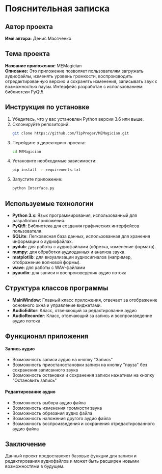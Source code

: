 # Пояснительная записка

## Автор проекта
**Имя автора:** Денис Масяченко

## Тема проекта
**Название приложения:** MEMagician  
**Описание:** Это приложение позволяет пользователям загружать аудиофайлы,
изменять уровень громкости, воспроизводить отредактированную версию и сохранять изменения, записывать звук с возможностью паузы. Интерфейс разработан с использованием библиотеки PyQt5.

## Инструкция по установке
1. Убедитесь, что у вас установлен Python версии 3.6 или выше.
2. Склонируйте репозиторий:
   ```bash
   git clone https://github.com/TipProger/MEMagician.git
   ```
3. Перейдите в директорию проекта:
   ```bash
   cd MEMagician
   ```
4. Установите необходимые зависимости:
   ```bash
   pip install -r requirements.txt
   ```
5. Запустите приложение:
   ```bash
   python Interface.py
   ```

## Используемые технологии
- **Python 3.x**: Язык программирования, использованный для разработки приложения.
- **PyQt5**: Библиотека для создания графических интерфейсов пользователя.
- **SQLite**: Легковесная база данных, использованная для хранения информации о аудиофайлах.
- **pydub**: для работы с аудиофайлами (обрезка, изменение формата). 
- **numpy**: для обработки аудиоданных и анализа звука. 
- **matplotlib**: для визуализации аудиосигналов (например, отображение волновой формы).
- **wave**: для работы с WAV-файлами
- **pyaudio**: для записи и воспроизведения аудио потока

## Структура классов программы
- **MainWindow**: Главный класс приложения, отвечает за отображение основного окна и управление виджетами.
- **AudioEditor**: Класс, отвечающий за редактирование аудио
- **AudioRecorder**: Класс, отвечающий за запись и воспроизведение аудио потока

## Функционал приложения
#### Запись аудио
- Возможность записи аудио на кнопку "Запись"
- Возможность приостаностановки записи на кнопку "пауза" без сохранения записанного звука
- Возможность остановки и сохранения записи нажатием на кнопку "Остановить запись"
#### Редактирование аудио
- Возможность выбора аудио файла
- Возможность изменения громкости звука
- Возможность обрезания аудио файла
- Возможность наложения другого аудио файла
- Возможность воспроизведения и сохранения отредактированного аудио файла

## Заключение
Данный проект предоставляет базовые функции для записи и редактирования аудиофайлов и может быть расширен новыми возможностями в будущем.